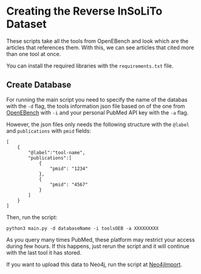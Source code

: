 # Creating the Reverse InSoLiTo Dataset

These scripts take all the tools from OpenEBench and look which are the articles that references them. With this, we can see articles that cited more than one tool at once.

You can install the required libraries with the `requirements.txt` file.

## Create Database

For running the main script you need to specify the name of the databas with the `-d` flag, the tools information json file based on of the one from [OpenEBench](https://openebench.bsc.es/monitor/rest/search?=publications) with `-i` and your personal PubMed API key with the `-a` flag.

However, the json files only needs the following structure with the `@label` and `publications` with `pmid` fields:

```
[
	{
		"@label":"tool-name",
		"publications":[
			{
				"pmid": "1234"
			},
			{
				"pmid": "4567"
			}
		]
	}
]

```

Then, run the script:

```
python3 main.py -d databaseName -i toolsOEB -a XXXXXXXXX
```

As you query many times PubMed, these platform may restrict your access during few hours. If this happens, just rerun the script and it will continue with the last tool it has stored.

If you want to upload this data to Neo4j, run the script at [Neo4jImport](./Neo4jImport).
